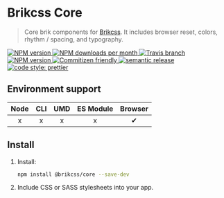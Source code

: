 # Brikcss Core

> Core brik components for [Brikcss](https://github.com/brickss). It includes browser reset, colors, rhythm / spacing, and typography.

<!-- Shields. -->
<p>
	<!-- NPM version. -->
	<a href="https://www.npmjs.com/package/@brikcss/core">
		<img alt="NPM version" src="https://img.shields.io/npm/v/@brikcss/core.svg?style=flat-square">
	</a>
	<!-- NPM downloads/month. -->
	<a href="https://www.npmjs.com/package/@brikcss/core">
		<img alt="NPM downloads per month" src="https://img.shields.io/npm/dm/@brikcss/core.svg?style=flat-square">
	</a>
	<!-- Travis branch. -->
	<a href="https://github.com/brikcss/core/tree/master">
		<img alt="Travis branch" src="https://img.shields.io/travis/rust-lang/rust/master.svg?style=flat-square&label=master">
	</a>
	<!-- Codacy. -->
	<a href="https://www.codacy.com/app/thezimmee/core">
		<img alt="NPM version" src="https://img.shields.io/codacy/grade/cee648c5d2ea4e669c44bcc9f2814ea1/master.svg?style=flat-square">
	</a>
	<!-- Coveralls -->
	<!-- <a href='https://coveralls.io/github/brikcss/core?branch=master'>
		<img src='https://img.shields.io/coveralls/github/brikcss/core/master.svg?style=flat-square' alt='Coverage Status' />
	</a> -->
	<!-- Commitizen friendly. -->
	<a href="http://commitizen.github.io/cz-cli/">
		<img alt="Commitizen friendly" src="https://img.shields.io/badge/commitizen-friendly-brightgreen.svg?style=flat-square">
	</a>
	<!-- Semantic release. -->
	<a href="https://github.com/semantic-release/semantic-release">
		<img alt="semantic release" src="https://img.shields.io/badge/%20%20%F0%9F%93%A6%F0%9F%9A%80-semantic--release-e10079.svg?style=flat-square">
	</a>
	<!-- Prettier code style. -->
	<a href="https://prettier.io/">
		<img alt="code style: prettier" src="https://img.shields.io/badge/code_style-prettier-ff69b4.svg?style=flat-square">
	</a>
	<!-- MIT License. -->
	<!-- <a href="https://choosealicense.com/licenses/mit/">
		<img alt="License" src="https://img.shields.io/npm/l/express.svg?style=flat-square">
	</a> -->
</p>

## Environment support

| Node   | CLI   | UMD   | ES Module | Browser   |
|:------:|:-----:|:-----:|:---------:|:---------:|
| x      | x     | x     | x         | ✔         |

## Install

1. Install:

	```sh
	npm install @brikcss/core --save-dev
	```

2. Include CSS or SASS stylesheets into your app.
